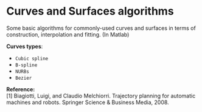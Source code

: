 # Curves and Surfaces algorithms
Some basic algorithms for commonly-used curves and surfaces in terms of construction, interpolation and fitting. (In Matlab)  

**Curves types**:
- `Cubic spline`    
- `B-spline`  
- `NURBs`  
- `Bezier`

**Reference:**  
[1] Biagiotti, Luigi, and Claudio Melchiorri. Trajectory planning for automatic machines and robots. Springer Science & Business Media, 2008.
